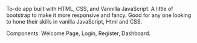 To-do app built with HTML, CSS, and Vannilla JavaScript.
A little of bootstrap to make it more responsive and fancy.
Good for any one looking to hone their skills in vanilla JavaScript, Html and CSS.

Components: Welcome Page, Login, Register, Dashboard.

